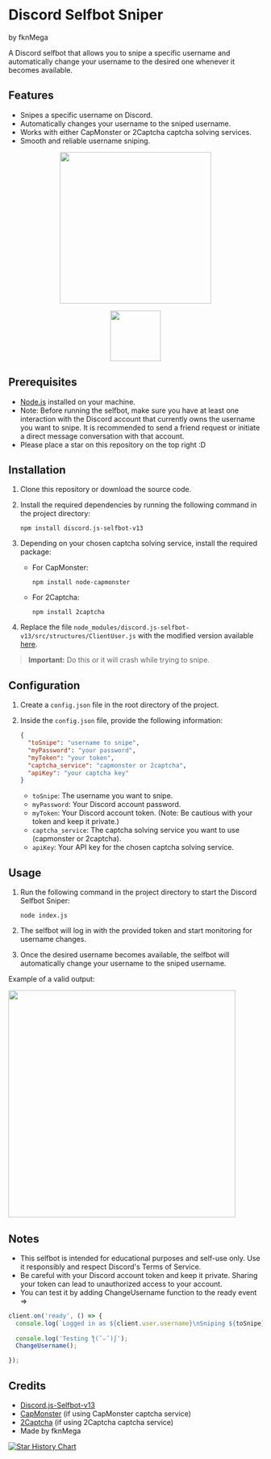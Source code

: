 

# Discord Selfbot Sniper
by fknMega

A Discord selfbot that allows you to snipe a specific username and automatically change your username to the desired one whenever it becomes available.

## Features

- Snipes a specific username on Discord.
- Automatically changes your username to the sniped username.
- Works with either CapMonster or 2Captcha captcha solving services.
- Smooth and reliable username sniping.


 </p>

 <p align="center">
   <a href="https://github.com/fknMega/discord-username-sniper/releases/tag/Releases">
    <img src="http://en-ru.gigabyte-data.com/microsites/data/167/download-color.png" width='300'>
  </a>
 </p>
 <p align="center">
<img src='https://img.shields.io/github/downloads/fknMega/discord-username-sniper/total.svg' width='100'>



 </p>
 
## Prerequisites

- [Node.js](https://nodejs.org) installed on your machine.
- Note: Before running the selfbot, make sure you have at least one interaction with the Discord account that currently owns the username you want to snipe. It is recommended to send a friend request or initiate a direct message conversation with that account.
- Please place a star on this repository on the top right :D


## Installation

1. Clone this repository or download the source code.
2. Install the required dependencies by running the following command in the project directory:

   ```shell
   npm install discord.js-selfbot-v13
   ```

3. Depending on your chosen captcha solving service, install the required package:

   - For CapMonster:
     ```shell
     npm install node-capmonster
     ```

   - For 2Captcha:
     ```shell
     npm install 2captcha
     ```

4. Replace the file `node_modules/discord.js-selfbot-v13/src/structures/ClientUser.js` with the modified version available [here](https://github.com/fknMega/discord.js-selfbot-v13/blob/db92bb073c92e87c4920f8b6946478316c089495/src/structures/ClientUser.js).
> **Important:** Do this or it will crash while trying to snipe.


## Configuration

1. Create a `config.json` file in the root directory of the project.
2. Inside the `config.json` file, provide the following information:

   ```json
   {
     "toSnipe": "username to snipe",
     "myPassword": "your password",
     "myToken": "your token",
     "captcha_service": "capmonster or 2captcha",
     "apiKey": "your captcha key"
   }
   ```

   - `toSnipe`: The username you want to snipe.
   - `myPassword`: Your Discord account password.
   - `myToken`: Your Discord account token. (Note: Be cautious with your token and keep it private.)
   - `captcha_service`: The captcha solving service you want to use (capmonster or 2captcha).
   - `apiKey`: Your API key for the chosen captcha solving service.

## Usage

1. Run the following command in the project directory to start the Discord Selfbot Sniper:

   ```shell
   node index.js
   ```

2. The selfbot will log in with the provided token and start monitoring for username changes.
3. Once the desired username becomes available, the selfbot will automatically change your username to the sniped username.

Example of a valid output:

<img src='https://i.ibb.co/gMD8MWM/firefox-tch4-Ca-ZKPg.png' width='450'>

## Notes

- This selfbot is intended for educational purposes and self-use only. Use it responsibly and respect Discord's Terms of Service.
- Be careful with your Discord account token and keep it private. Sharing your token can lead to unauthorized access to your account.
- You can test it by adding ChangeUsername function to the ready event =>
```js
client.on('ready', () => {
  console.log(`Logged in as ${client.user.username}\nSniping ${toSnipe}\nMade by https://github.com/fknMega`);
 
  console.log('Testing ƪ(˘⌣˘)ʃ');
  ChangeUsername();

});
```

## Credits

- [Discord.js-Selfbot-v13](https://www.npmjs.com/package/discord.js-selfbot-v13)
- [CapMonster](https://www.npmjs.com/package/node-capmonster) (if using CapMonster captcha service)
- [2Captcha](https://www.npmjs.com/package/2captcha) (if using 2Captcha captcha service)
- Made by fknMega



[![Star History Chart](https://api.star-history.com/svg?repos=fknMega/ReboundGuardian,fknMega/discord-username-sniper&type=Date)](https://star-history.com/#fknMega/ReboundGuardian&fknMega/discord-username-sniper&Date)

